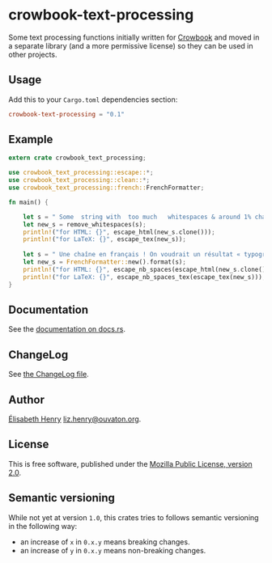 # crowbook-text-processing

Some text processing functions initially written
for [Crowbook](https://github.com/lise-henry/crowbook) and moved in a
separate library (and a more permissive license) so they can be used in other projects.

## Usage ##

Add this to your `Cargo.toml` dependencies section:

```toml
crowbook-text-processing = "0.1"
```

## Example ##

```rust
extern crate crowbook_text_processing;

use crowbook_text_processing::escape::*;
use crowbook_text_processing::clean::*;
use crowbook_text_processing::french::FrenchFormatter;

fn main() {

    let s = " Some  string with  too much   whitespaces & around 1% characters that might cause trouble to HTML or LaTeX.";
    let new_s = remove_whitespaces(s);
    println!("for HTML: {}", escape_html(new_s.clone()));
    println!("for LaTeX: {}", escape_tex(new_s));
    
    let s = " Une chaîne en français ! On voudrait un résultat « typographiquement correct ».";
    let new_s = FrenchFormatter::new().format(s);
    println!("for HTML: {}", escape_nb_spaces(escape_html(new_s.clone())));
    println!("for LaTeX: {}", escape_nb_spaces_tex(escape_tex(new_s)));
}
```

## Documentation ##

See the
[documentation on docs.rs](https://docs.rs/crowbook-text-processing).

## ChangeLog ##

See [the ChangeLog file](ChangeLog.md).


## Author ##

[Élisabeth Henry](http://lise-henry.github.io/) <liz.henry@ouvaton.org>. 

## License ##

This is free software, published under the [Mozilla Public License,
version 2.0](https://www.mozilla.org/en-US/MPL/2.0/).

## Semantic versioning ##

While not yet at version `1.0`, this crates tries to follows semantic versioning in the following way:

* an increase of `x` in `0.x.y` means breaking changes.
* an increase of `y` in `0.x.y` means non-breaking changes.
